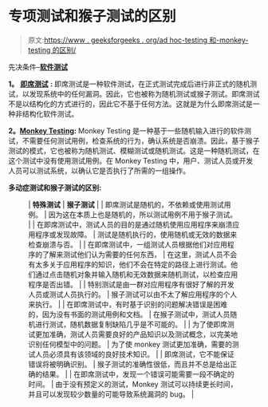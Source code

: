 # 专项测试和猴子测试的区别

> 原文:[https://www . geeksforgeeks . org/ad hoc-testing 和-monkey-testing 的区别/](https://www.geeksforgeeks.org/difference-between-adhoc-testing-and-monkey-testing/)

先决条件–[**软件测试**](https://www.geeksforgeeks.org/software-testing-basics/)

**1。** [**即席测试**](https://www.geeksforgeeks.org/adhoc-testing-in-software/) **:**
即席测试是一种软件测试，在正式测试完成后进行非正式的随机测试，以发现系统中的任何漏洞。因此，它也被称为随机测试或猴子测试。即席测试不是以结构化的方式进行的，因此它不基于任何方法。这就是为什么即席测试是一种非结构化软件测试。

**2。**[**Monkey Testing**](https://www.geeksforgeeks.org/monkey-software-testing/)**:**
Monkey Testing 是一种基于一些随机输入进行的软件测试，不需要任何测试用例，检查系统的行为，确认系统是否崩溃。因此，基于猴子测试的模式，它也被称为随机测试、模糊测试或随机测试。这是一种随机测试，在这个测试中没有使用测试用例。在 Monkey Testing 中，用户、测试人员或开发人员可以测试系统，以确认它是否执行了所需的一组操作。

**多动症测试和猴子测试的区别:**

<figure class="table">

| **特殊测试** | **猴子测试** |
| 即席测试是随机的，不依赖或使用测试用例。 | 因为这在本质上也是随机的，所以测试用例不用于猴子测试。 |
| 在即席测试中，测试人员的目的是通过随机使用应用程序来崩溃应用程序或发现故障。 | 测试是随机执行的，使用随机或无效的数据来检查崩溃与否。 |
| 在即席测试中，一组测试人员根据他们对应用程序的了解来测试他们认为需要的任何东西， | 在这里，测试人员不会有太多关于应用程序的知识，他们不会在特定的路径上进行测试。他们通过点击随机对象并输入随机和无效数据来随机测试，以检查应用程序是否出错。 |
| 特别测试是由一群对应用程序有很好了解的开发人员或测试人员执行的。 | 猴子测试可以由不太了解应用程序的个人来执行。 |
| 在即席测试中，有时基于识别的问题解决错误是困难的，因为没有书面的测试用例和文档。 | 在猴子测试中，测试人员随机进行测试，随机数据复制缺陷几乎是不可能的。 |
| 为了使即席测试更加准确，测试人员需要良好的产品知识以及测试概念，以完美地识别任何模型中的问题。 | 为了使 monkey 测试更加准确，需要的测试人员必须具有该领域的良好技术知识。 |
| 即席测试，它不能保证错误将被明确识别。 | 猴子测试的准确性很低，而且并不总是给出正确的结果。 |
| 在即席测试中，发现一个错误可能需要一段不确定的时间。 | 由于没有预定义的测试，Monkey 测试可以持续更长时间，并且可以发现较少数量的可能导致系统漏洞的 bug。 |

</figure>